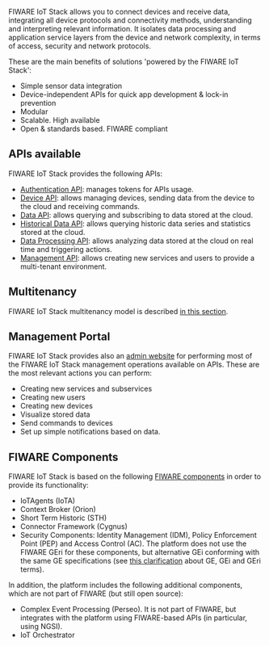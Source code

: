 FIWARE IoT Stack allows you to connect devices and receive data, integrating all
device protocols and connectivity methods, understanding and interpreting relevant information.
It isolates data processing and application service layers from the device and network complexity,
in terms of access, security and network protocols.

These are the main benefits of solutions 'powered by the FIWARE IoT Stack':

- Simple sensor data integration
- Device-independent APIs for quick app development & lock-in prevention
- Modular
- Scalable. High available
- Open & standards based. FIWARE compliant

## APIs available

FIWARE IoT Stack provides the following APIs:

- [Authentication API](authentication_api.md): manages tokens for APIs usage.
- [Device API](device_api.md): allows managing devices, sending data from the device to the cloud and receiving commands.
- [Data API](data_api.md): allows querying and subscribing to data stored at the cloud.
- [Historical Data API](historicdata_api.md): allows querying historic data series and statistics stored at the cloud.
- [Data Processing API](dataprocessing_api.md): allows analyzing data stored at the cloud on real time and triggering actions.
- [Management API](management_api.md): allows creating new services and users to provide a multi-tenant environment.

## Multitenancy

FIWARE IoT Stack multitenancy model is described [in this section](multitenancy.md).

## Management Portal

FIWARE IoT Stack provides also an [admin website](portal.md) for performing most of the FIWARE IoT Stack management operations available on APIs. These are the most relevant actions you can perform:

- Creating new services and subservices
- Creating new users
- Creating new devices
- Visualize stored data
- Send commands to devices
- Set up simple notifications based on data.

## FIWARE Components

FIWARE IoT Stack is based on the following [FIWARE components](walkthrough.md) in order to provide its functionality:

- IoTAgents (IoTA)
- Context Broker (Orion)
- Short Term Historic (STH)
- Connector Framework (Cygnus)
- Security Components: Identity Management (IDM), Policy Enforcement Point (PEP) and Access Control (AC). The platform does not
  use the FIWARE GEri for these components, but alternative GEi conforming with the same GE specifications (see 
  [this clarification](https://ask.fiware.org/question/1/what-is-a-fiware-ge-and-a-gei/) about GE, GEi and GEri terms).

In addition, the platform includes the following additional components, which are not part of FIWARE (but still open source):

- Complex Event Processing (Perseo). It is not part of FIWARE, but integrates with the platform using FIWARE-based APIs (in particular, using NGSI).
- IoT Orchestrator
